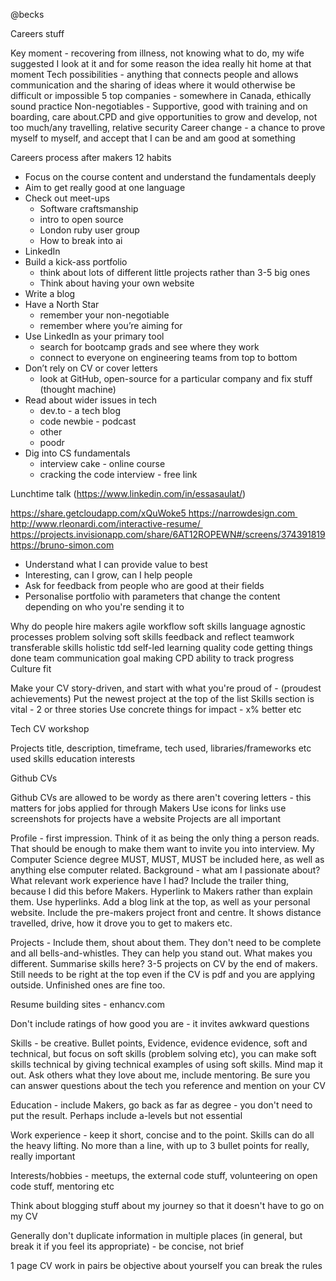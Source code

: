 @becks

Careers stuff

Key moment - recovering from illness, not knowing what to do, my wife suggested I look at it and for some reason the idea really hit home at that moment
Tech possibilities - anything that connects people and allows communication and the sharing of ideas where it would otherwise be difficult or impossible
5 top companies - somewhere in Canada, ethically sound practice
Non-negotiables - Supportive, good with training and on boarding, care about.CPD and give opportunities to grow and develop, not too much/any travelling, relative security
Career change - a chance to prove myself to myself, and accept that I can be and am good at something

Careers process after makers
12 habits

* Focus on the course content and understand the fundamentals deeply
* Aim to get really good at one language
* Check out meet-ups
	* 	Software craftsmanship
	* 	intro to open source
	* 	London ruby user group
	* 	How to break into ai
* LinkedIn
* Build a kick-ass portfolio
	* 	think about lots of different little projects rather than 3-5 big ones
	* 	Think about having your own website
* Write a blog
* Have a North Star
	* 	remember your non-negotiable
	* 	remember where you’re aiming for
* Use LinkedIn as your primary tool
	* 	search for bootcamp grads and see where they work
	* 	connect to everyone on engineering teams from top to bottom
* Don’t rely on CV or cover letters
	* 	look at GitHub, open-source for a particular company and fix stuff (thought machine)
* Read about wider issues in tech
	* 	dev.to - a tech blog
	* 	code newbie - podcast
	* 	other
	* 	poodr
* Dig into CS fundamentals
	* 	interview cake - online course
	* 	cracking the code interview - free link

	
Lunchtime talk (https://www.linkedin.com/in/essasaulat/)

https://share.getcloudapp.com/xQuWoke5 https://narrowdesign.com http://www.rleonardi.com/interactive-resume/ https://projects.invisionapp.com/share/6AT12ROPEWN#/screens/374391819
https://bruno-simon.com
* Understand what I can provide value to best
* Interesting, can I grow, can I help people
* Ask for feedback from people who are good at their fields
* Personalise portfolio with parameters that change the content depending on who you're sending it to

Why do people hire makers
agile workflow
soft skills
language agnostic
processes
problem solving
soft skills
feedback and reflect
teamwork
transferable skills
holistic
tdd
self-led learning
quality code
getting things done
team communication
goal making
CPD
ability to track progress
Culture fit

Make your CV story-driven, and start with what you're proud of - (proudest achievements)
Put the newest project at the top of the list
Skills section is vital - 2 or three stories
Use concrete things for impact - x% better etc

Tech CV workshop

Projects
title, description, timeframe, tech used, libraries/frameworks etc used
skills
education
interests

Github CVs

Github CVs are allowed to be wordy as there aren't covering letters - this matters for jobs applied for through Makers
Use icons for links
use screenshots for projects
have a website
Projects are all important

Profile - first impression. Think of it as being the only thing a person reads. That should be enough to make them want to invite you into interview. My Computer Science degree MUST, MUST, MUST be included here, as well as anything else computer related. Background - what am I passionate about? What relevant work experience have I had? Include the trailer thing, because I did this before Makers. Hyperlink to Makers rather than explain them. Use hyperlinks. Add a blog link at the top, as well as your personal website. Include the pre-makers project front and centre. It shows distance travelled, drive, how it drove you to get to makers etc.

Projects - Include them, shout about them. They don't need to be complete and all bells-and-whistles. They can help you stand out. What makes you different. Summarise skills here? 3-5 projects on CV by the end of makers. Still needs to be right at the top even if the CV is pdf and you are applying outside. Unfinished ones are fine too.

Resume building sites - enhancv.com

Don't include ratings of how good you are - it invites awkward questions

Skills - be creative. Bullet points, Evidence, evidence evidence, soft and technical, but focus on soft skills (problem solving etc), you can make soft skills technical by giving technical examples of using soft skills. Mind map it out. Ask others what they love about me, include mentoring. Be sure you can answer questions about the tech you reference and mention on your CV

Education - include Makers, go back as far as degree - you don't need to put the result. Perhaps include a-levels but not essential

Work experience - keep it short, concise and to the point. Skills can do all the heavy lifting. No more than a line, with up to 3 bullet points for really, really important

Interests/hobbies - meetups, the external code stuff, volunteering on open code stuff, mentoring etc

Think about blogging stuff about my journey so that it doesn't have to go on my CV

Generally don't duplicate information in multiple places (in general, but break it if you feel its appropriate) - be concise, not brief

1 page CV
work in pairs
be objective about yourself
you can break the rules